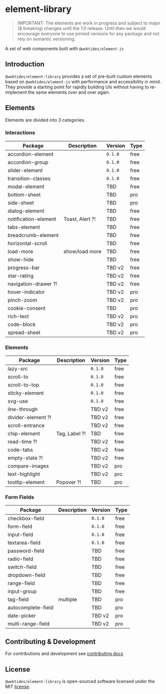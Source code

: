 # element-library

> IMPORTANT: The elements are work in progress and subject to major (& breaking) changes until the 1.0 release.
> Until then we would encourage everyone to use pinned versions for any package and not rely on semantic versioning.

A set of web components built with `@webtides/element-js`

## Introduction

`@webtides/element-library` provides a set of pre-built custom elements based on `@webtides/element-js` with performance and accessibility in mind. They provide a starting point for rapidly building UIs without having to re-implement the same elements over and over again.

## Elements

Elements are divided into 3 categories.

### Interactions

| Package              | Description     | Version | Type |
| -------------------- | --------------- | ------- | ---- |
| accordion-element    |                 | `0.1.0` | free |
| accordion-group      |                 | `0.1.0` | free |
| slider-element       |                 | `0.1.0` | free |
| transition-classes   |                 | `0.1.0` | free |
| modal-element        |                 | TBD     | free |
| bottom-sheet         |                 | TBD     | pro  |
| side-sheet           |                 | TBD     | pro  |
| dialog-element       |                 | TBD     | free |
| notification-element | Toast, Alert ?! | TBD     | free |
| tabs-element         |                 | TBD     | free |
| breadcrumb-element   |                 | TBD     | free |
| horizontal-scroll    |                 | TBD     | free |
| load-more            | show/load more  | TBD     | free |
| show-hide            |                 | TBD     | free |
| progress-bar         |                 | TBD v2  | free |
| star-rating          |                 | TBD v2  | free |
| navigation-drawer ?! |                 | TBD v2  | free |
| hover-indicator      |                 | TBD v2  | pro  |
| pinch-zoom           |                 | TBD v2  | pro  |
| cookie-consent       |                 | TBD     | pro  |
| rich-text            |                 | TBD v2  | pro  |
| code-block           |                 | TBD v2  | pro  |
| spread-sheet         |                 | TBD v2  | pro  |

### Elements

| Package            | Description   | Version | Type |
| ------------------ | ------------- | ------- | ---- |
| lazy-src           |               | `0.1.0` | free |
| scroll-to          |               | `0.1.0` | free |
| scroll-to-top      |               | `0.1.0` | free |
| sticky-element     |               | `0.1.0` | free |
| svg-use            |               | `0.1.0` | free |
| line-through       |               | TBD v2  | free |
| divider-element ?! |               | TBD v2  | free |
| scroll-entrance    |               | TBD v2  | free |
| chip-element       | Tag, Label ?! | TBD     | free |
| read-time ?!       |               | TBD v2  | free |
| code-tabs          |               | TBD v2  | free |
| empty-state ?!     |               | TBD v2  | free |
| compare-images     |               | TBD v2  | pro  |
| text-highlight     |               | TBD v2  | pro  |
| tooltip-element    | Popover ?!    | TBD     | pro  |

### Form Fields

| Package            | Description | Version | Type |
| ------------------ | ----------- | ------- | ---- |
| checkbox-field     |             | `0.1.0` | free |
| form-field         |             | `0.1.0` | free |
| input-field        |             | `0.1.0` | free |
| textarea-field     |             | `0.1.0` | free |
| password-field     |             | TBD     | free |
| radio-field        |             | TBD     | free |
| switch-field       |             | TBD     | free |
| dropdown-field     |             | TBD     | free |
| range-field        |             | TBD     | free |
| input-group        |             | TBD     | free |
| tag-field          | multiple    | TBD     | pro  |
| autocomplete-field |             | TBD     | pro  |
| date-picker        |             | TBD v2  | pro  |
| multi-range-field  |             | TBD v2  | pro  |

<!--
## Documentation

For detailed documentation see the [Docs](docs/README.md).
-->

## Contributing & Development

For contributions and development see [contributing docs](.github/CONTRIBUTING.md)

## License

`@webtides/element-library` is open-sourced software licensed under the MIT [license](LICENSE).
